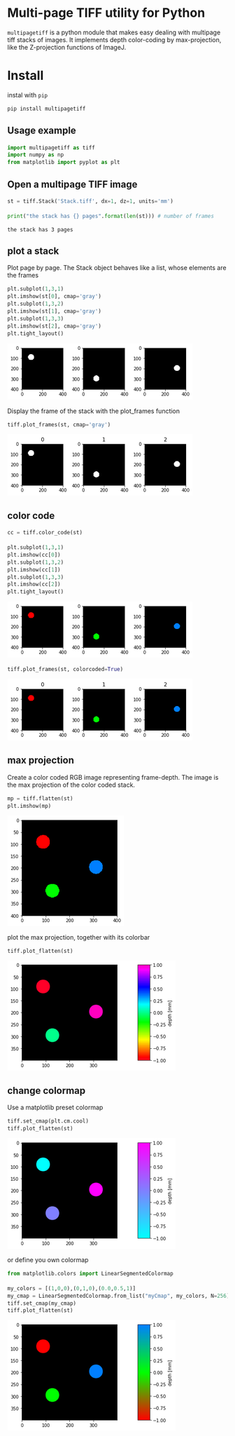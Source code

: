 # Multi-page TIFF utility for Python

`multipagetiff` is a python module that makes easy dealing with multipage tiff stacks of images.
It implements depth color-coding by max-projection, like the Z-projection functions of ImageJ.

# Install
instal with `pip`
```sh
pip install multipagetiff
```

## Usage example

```python
import multipagetiff as tiff
import numpy as np
from matplotlib import pyplot as plt
```

## Open a multipage TIFF image


```python
st = tiff.Stack('Stack.tiff', dx=1, dz=1, units='mm')

print("the stack has {} pages".format(len(st))) # number of frames
```

    the stack has 3 pages


## plot a stack

Plot page by page. The Stack object behaves like a list, whose elements are the frames


```python
plt.subplot(1,3,1)
plt.imshow(st[0], cmap='gray')
plt.subplot(1,3,2)
plt.imshow(st[1], cmap='gray')
plt.subplot(1,3,3)
plt.imshow(st[2], cmap='gray')
plt.tight_layout()
```


![png](imgs/output_6_0.png)


Display the frame of the stack with the plot_frames function


```python
tiff.plot_frames(st, cmap='gray')
```


![png](imgs/output_8_0.png)


## color code


```python
cc = tiff.color_code(st)

plt.subplot(1,3,1)
plt.imshow(cc[0])
plt.subplot(1,3,2)
plt.imshow(cc[1])
plt.subplot(1,3,3)
plt.imshow(cc[2])
plt.tight_layout()
```


![png](imgs/output_10_0.png)



```python
tiff.plot_frames(st, colorcoded=True)
```


![png](imgs/output_11_0.png)


## max projection

Create a color coded RGB image representing frame-depth. The image is the max projection of the color coded stack.


```python
mp = tiff.flatten(st)
plt.imshow(mp)
```

![png](imgs/output_14_1.png)


plot the max projection, together with its colorbar


```python
tiff.plot_flatten(st)
```


![png](imgs/output_16_0.png)


## change colormap

Use a matplotlib preset colormap


```python
tiff.set_cmap(plt.cm.cool)
tiff.plot_flatten(st)
```


![png](imgs/output_19_0.png)


or define you own colormap


```python
from matplotlib.colors import LinearSegmentedColormap

my_colors = [(1,0,0),(0,1,0),(0.0,0.5,1)]
my_cmap = LinearSegmentedColormap.from_list("myCmap", my_colors, N=256)
tiff.set_cmap(my_cmap)
tiff.plot_flatten(st)
```


![png](imgs/output_21_0.png)
